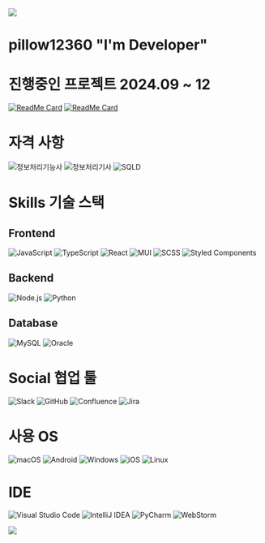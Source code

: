 <div align=left>

<img src="https://capsule-render.vercel.app/api?type=waving&color=BDBDC8&height=150&section=header" />

# pillow12360 "I'm Developer"

# 진행중인 프로젝트 2024.09 ~ 12
[![ReadMe Card](https://github-readme-stats.vercel.app/api/pin/?username=urinaner&repo=sejong-dibb)](https://github.com/urinaner/sejong-dibb)
[![ReadMe Card](https://github-readme-stats.vercel.app/api/pin/?username=pillow12360&repo=MOYA-STUDY-FRONT)](https://github.com/pillow12360/MOYA-STUDY-FRONT)

# 자격 사항
![정보처리기능사](https://img.shields.io/badge/정보처리기능사-22.07-4A154B?style=for-the-badge&logo=checkmarx&logoColor=white)
![정보처리기사](https://img.shields.io/badge/정보처리기사-24.09-0052CC?style=for-the-badge&logo=checkmarx&logoColor=white)
![SQLD](https://img.shields.io/badge/SQLD-24.10-F80000?style=for-the-badge&logo=checkmarx&logoColor=white)


# Skills 기술 스택

## Frontend
![JavaScript](https://img.shields.io/badge/JavaScript-F7DF1E?style=for-the-badge&logo=JavaScript&logoColor=white)
![TypeScript](https://img.shields.io/badge/TypeScript-007ACC?style=for-the-badge&logo=typescript&logoColor=white)
![React](https://img.shields.io/badge/React-20232A?style=for-the-badge&logo=react&logoColor=61DAFB)
![MUI](https://img.shields.io/badge/MUI-007FFF?style=for-the-badge&logo=mui&logoColor=white)
![SCSS](https://img.shields.io/badge/SCSS-CC6699?style=for-the-badge&logo=sass&logoColor=white)
![Styled Components](https://img.shields.io/badge/Styled--Components-DB7093?style=for-the-badge&logo=styled-components&logoColor=white)

## Backend
![Node.js](https://img.shields.io/badge/Node.js-43853D?style=for-the-badge&logo=node.js&logoColor=white)
![Python](https://img.shields.io/badge/Python-3776AB?style=for-the-badge&logo=python&logoColor=white)

## Database
![MySQL](https://img.shields.io/badge/MySQL-00000F?style=for-the-badge&logo=mysql&logoColor=white)
![Oracle](https://img.shields.io/badge/Oracle-F80000?style=for-the-badge&logo=oracle&logoColor=white)

# Social 협업 툴
![Slack](https://img.shields.io/badge/Slack-4A154B?style=for-the-badge&logo=slack&logoColor=white)
![GitHub](https://img.shields.io/badge/GitHub-100000?style=for-the-badge&logo=github&logoColor=white)
![Confluence](https://img.shields.io/badge/Confluence-172B4D?style=for-the-badge&logo=confluence&logoColor=white)
![Jira](https://img.shields.io/badge/Jira-0052CC?style=for-the-badge&logo=jira&logoColor=white)

# 사용 OS
![macOS](https://img.shields.io/badge/mac%20os-000000?style=for-the-badge&logo=apple&logoColor=white)
![Android](https://img.shields.io/badge/Android-3DDC84?style=for-the-badge&logo=android&logoColor=white)
![Windows](https://img.shields.io/badge/Windows-0078D6?style=for-the-badge&logo=windows&logoColor=white)
![iOS](https://img.shields.io/badge/iOS-000000?style=for-the-badge&logo=ios&logoColor=white)
![Linux](https://img.shields.io/badge/Linux-FCC624?style=for-the-badge&logo=linux&logoColor=black)

# IDE

![Visual Studio Code](https://img.shields.io/badge/Visual_Studio_Code-0078D4?style=for-the-badge&logo=visual%20studio%20code&logoColor=white)
![IntelliJ IDEA](https://img.shields.io/badge/IntelliJ_IDEA-000000.svg?style=for-the-badge&logo=intellij-idea&logoColor=white)
![PyCharm](https://img.shields.io/badge/PyCharm-000000.svg?&style=for-the-badge&logo=PyCharm&logoColor=white)
![WebStorm](https://img.shields.io/badge/WebStorm-000000?style=for-the-badge&logo=WebStorm&logoColor=white)

<img src="https://capsule-render.vercel.app/api?type=waving&color=BDBDC8&height=150&section=footer" />

</div>
